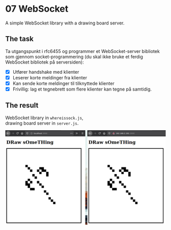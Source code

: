 # 07 WebSocket

A simple WebSocket library with a drawing board server.

## The task

Ta utgangspunkt i rfc6455 og programmer et WebSocket-server bibliotek som gjennom socket-programmering (du skal ikke bruke et ferdig WebSocket bibliotek på serversiden):

- [x] Utfører handshake med klienter
- [x] Leserer korte meldinger fra klienter
- [x] Kan sende korte meldinger til tilknyttede klienter
- [x] Frivillig: lag et tegnebrett som flere klienter kan tegne på samtidig.

## The result

WebSocket library in `whereissock.js`,  
drawing board server in `server.js`.

![demo](it_works.png)
